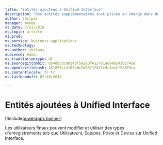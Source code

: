 ```yaml
---
title: "Entités ajoutées à Unified Interface"
description: "Des entités supplémentaires sont prises en charge dans Unified Interface"
author: shilpas
manager: AnnBe
ms.date: 7/22/2018
ms.topic: article
ms.prod: 
ms.service: business-applications
ms.technology: 
ms.author: shilpas
audience: Admin
ms.translationtype: HT
ms.sourcegitcommit: 0b40bb3c98145f5a260f412701a884a5936174ce
ms.openlocfilehash: 461853cce105ade2d83f128f7c9c1aeff2d023ca
ms.contentlocale: fr-fr
ms.lasthandoff: 07/18/2018

---
```

# <a name="entities-added-to-the-unified-interface"></a>Entités ajoutées à Unified Interface

[!include[powerapps banner](../includes/powerapps.md)]




Les utilisateurs finaux peuvent modifier et utiliser des types d'enregistrements tels que Utilisateurs, Équipes, Poste et Devise sur Unified Interface. 

